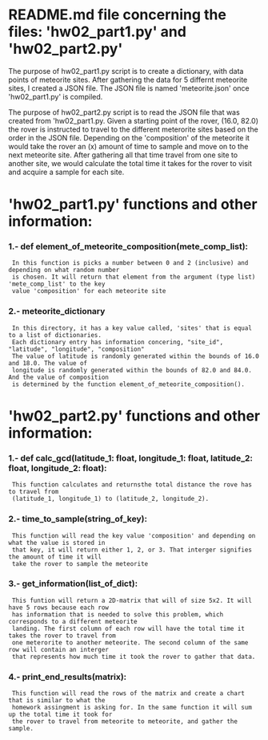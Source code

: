 # README.md file concerning the files: 'hw02_part1.py' and 'hw02_part2.py'

   The purpose of hw02_part1.py script is to create a dictionary, with data points of meteorite sites. 
   After gathering the data for 5 differnt meteorite sites, I created a JSON file. The JSON file is named
   'meteorite.json' once 'hw02_part1.py' is compiled.

   The purpose of hw02_part2.py script is to read the JSON file that was created from 'hw02_part1.py.
   Given a starting point of the rover, (16.0, 82.0) the rover is instructed to travel to the different 
   meterorite sites based on the order in the JSON file. Depending on the 'composition' of the meteorite
   it would take the rover an (x) amount of time to sample and move on to the next meteorite site. After
   gathering all that time travel from one site to another site, we would calculate the total time it 
   takes for the rover to visit and acquire a sample for each site. 


# 'hw02_part1.py' functions and other information:
### 1.- def element_of_meteorite_composition(mete_comp_list):
     In this function is picks a number between 0 and 2 (inclusive) and depending on what random number
     is chosen. It will return that element from the argument (type list) 'mete_comp_list' to the key 
     value 'composition' for each meteorite site
### 2.- meteorite_dictionary 
     In this directory, it has a key value called, 'sites' that is equal to a list of dictionaries.
     Each dictionary entry has information concering, "site_id", "latitude", "longitude", "composition"
     The value of latitude is randomly generated within the bounds of 16.0 and 18.0. The value of
     longitude is randomly generated within the bounds of 82.0 and 84.0. And the value of composition 
     is determined by the function element_of_meteorite_composition().

# 'hw02_part2.py' functions and other information:
### 1.- def calc_gcd(latitude_1: float, longitude_1: float, latitude_2: float, longitude_2: float):
     This function calculates and returnsthe total distance the rove has to travel from 
     (latitude_1, longitude_1) to (latitude_2, longitude_2).
### 2.- time_to_sample(string_of_key):
     This function will read the key value 'composition' and depending on what the value is stored in 
     that key, it will return either 1, 2, or 3. That interger signifies the amount of time it will 
     take the rover to sample the meteorite
### 3.- get_information(list_of_dict):
     This funtion will return a 2D-matrix that will of size 5x2. It will have 5 rows because each row 
     has information that is needed to solve this problem, which corresponds to a different meteorite 
     landing. The first column of each row will have the total time it takes the rover to travel from 
     one meterorite to another meteorite. The second column of the same row will contain an interger
     that represents how much time it took the rover to gather that data.
### 4.- print_end_results(matrix):
     This function will read the rows of the matrix and create a chart that is similar to what the 
     homework assingment is asking for. In the same function it will sum up the total time it took for 
     the rover to travel from meteorite to meteorite, and gather the sample.